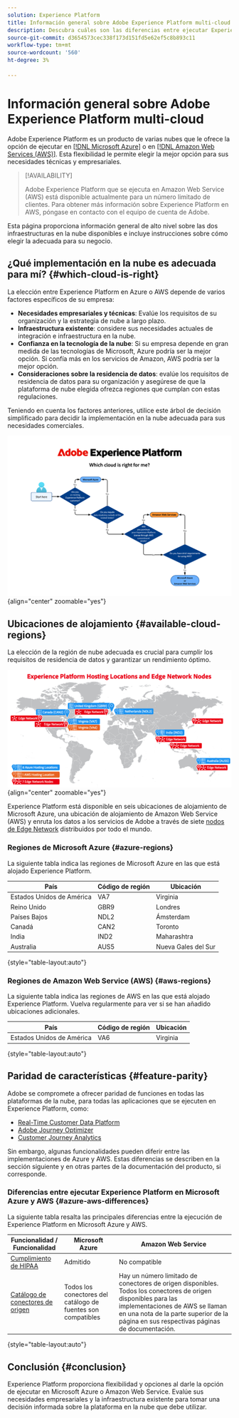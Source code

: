 ```yaml
---
solution: Experience Platform
title: Información general sobre Adobe Experience Platform multi-cloud
description: Descubra cuáles son las diferencias entre ejecutar Experience Platform en Microsoft Azure y Amazon Web Service.
source-git-commit: d3654573cec338f173d151fd5e62ef5c8b893c11
workflow-type: tm+mt
source-wordcount: '560'
ht-degree: 3%

---
```



# Información general sobre Adobe Experience Platform multi-cloud

Adobe Experience Platform es un producto de varias nubes que le ofrece la opción de ejecutar en [[!DNL Microsoft Azure]](https://azure.microsoft.com/en-us) o en [[!DNL Amazon Web Services (AWS)]](https://aws.amazon.com/). Esta flexibilidad le permite elegir la mejor opción para sus necesidades técnicas y empresariales.

>[!AVAILABILITY]
>
>Adobe Experience Platform que se ejecuta en Amazon Web Service (AWS) está disponible actualmente para un número limitado de clientes. Para obtener más información sobre Experience Platform en AWS, póngase en contacto con el equipo de cuenta de Adobe.

Esta página proporciona información general de alto nivel sobre las dos infraestructuras en la nube disponibles e incluye instrucciones sobre cómo elegir la adecuada para su negocio.

## ¿Qué implementación en la nube es adecuada para mí? {#which-cloud-is-right}

La elección entre Experience Platform en Azure o AWS depende de varios factores específicos de su empresa:

* **Necesidades empresariales y técnicas**: Evalúe los requisitos de su organización y la estrategia de nube a largo plazo.
* **Infraestructura existente**: considere sus necesidades actuales de integración e infraestructura en la nube.
* **Confianza en la tecnología de la nube**: Si su empresa depende en gran medida de las tecnologías de Microsoft, Azure podría ser la mejor opción. Si confía más en los servicios de Amazon, AWS podría ser la mejor opción.
* **Consideraciones sobre la residencia de datos**: evalúe los requisitos de residencia de datos para su organización y asegúrese de que la plataforma de nube elegida ofrezca regiones que cumplan con estas regulaciones.

Teniendo en cuenta los factores anteriores, utilice este árbol de decisión simplificado para decidir la implementación en la nube adecuada para sus necesidades comerciales.

![Imagen que muestra la distribución geográfica de las ubicaciones de alojamiento.](assets/multi-cloud/diagram-cloud.png){align="center" zoomable="yes"}

## Ubicaciones de alojamiento {#available-cloud-regions}

La elección de la región de nube adecuada es crucial para cumplir los requisitos de residencia de datos y garantizar un rendimiento óptimo.

![Imagen que muestra la distribución geográfica de las ubicaciones de alojamiento.](assets/multi-cloud/hosting-locations-map.png){align="center" zoomable="yes"}

Experience Platform está disponible en seis ubicaciones de alojamiento de Microsoft Azure, una ubicación de alojamiento de Amazon Web Service (AWS) y enruta los datos a los servicios de Adobe a través de siete [nodos de Edge Network](../collection/home.md#edge) distribuidos por todo el mundo.

### Regiones de Microsoft Azure {#azure-regions}

La siguiente tabla indica las regiones de Microsoft Azure en las que está alojado Experience Platform.

| País | Código de región | Ubicación |
|---------|-------------|----------|
| Estados Unidos de América | VA7 | Virginia |
| Reino Unido | GBR9 | Londres |
| Países Bajos | NDL2 | Ámsterdam |
| Canadá | CAN2 | Toronto |
| India | IND2 | Maharashtra |
| Australia | AUS5 | Nueva Gales del Sur |

{style="table-layout:auto"}

### Regiones de Amazon Web Service (AWS) {#aws-regions}

La siguiente tabla indica las regiones de AWS en las que está alojado Experience Platform. Vuelva regularmente para ver si se han añadido ubicaciones adicionales.

| País | Código de región | Ubicación |
|---------|-------------|----------|
| Estados Unidos de América | VA6 | Virginia |

{style="table-layout:auto"}

## Paridad de características {#feature-parity}

Adobe se compromete a ofrecer paridad de funciones en todas las plataformas de la nube, para todas las aplicaciones que se ejecuten en Experience Platform, como:

* [Real-Time Customer Data Platform](../rtcdp/home.md)
* [Adobe Journey Optimizer](https://experienceleague.adobe.com/es/docs/journey-optimizer/using/ajo-home)
* [Customer Journey Analytics](https://experienceleague.adobe.com/en/docs/analytics-platform/using/cja-landing)

Sin embargo, algunas funcionalidades pueden diferir entre las implementaciones de Azure y AWS. Estas diferencias se describen en la sección siguiente y en otras partes de la documentación del producto, si corresponde.

### Diferencias entre ejecutar Experience Platform en Microsoft Azure y AWS {#azure-aws-differences}

La siguiente tabla resalta las principales diferencias entre la ejecución de Experience Platform en Microsoft Azure y AWS.

| Funcionalidad / Funcionalidad | Microsoft Azure | Amazon Web Service |
| --- | --- | --- |
| [Cumplimiento de HIPAA](https://www.adobe.com/trust/compliance/hipaa-ready.html) | Admitido | No compatible |
| [Catálogo de conectores de origen](/help/sources/home.md) | Todos los conectores del catálogo de fuentes son compatibles | Hay un número limitado de conectores de origen disponibles. Todos los conectores de origen disponibles para las implementaciones de AWS se llaman en una nota de la parte superior de la página en sus respectivas páginas de documentación. |

{style="table-layout:auto"}

<!-- To be determined if we need to add this part about the AI Assistant 

| [Experience Platform AI Assistant](/help/ai-assistant/home.md) | Supported | Not supported |

-->

## Conclusión {#conclusion}

Experience Platform proporciona flexibilidad y opciones al darle la opción de ejecutar en Microsoft Azure o Amazon Web Service. Evalúe sus necesidades empresariales y la infraestructura existente para tomar una decisión informada sobre la plataforma en la nube que debe utilizar.

